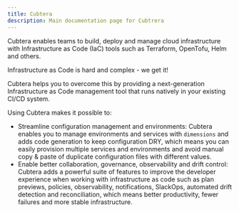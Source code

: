 ```yaml
---
title: Cubtera
description: Main documentation page for Cubtrera
---
```


Cubtera enables teams to build, deploy and manage cloud infrastructure with Infrastructure as Code (IaC) tools such as Terraform, OpenTofu, Helm and others.

Infrastructure as Code is hard and complex - we get it!

Cubtera helps you to overcome this by providing a next-generation Infrastructure as Code management tool that runs natively in your existing CI/CD system.

Using Cubtera makes it possible to:

- Streamline configuration management and environments: Cubtera enables you to manage environments and services with `dimensions` and adds code generation to keep configuration DRY, which means you can easily provision multiple services and environments and avoid manual copy & paste of duplicate configuration files with different values.
- Enable better collaboration, governance, observability and drift control: Cubtera adds a powerful suite of features to improve the developer experience when working with infrastructure as code such as plan previews, policies, observability, notifications, SlackOps, automated drift detection and reconciliation, which means better productivity, fewer failures and more stable infrastructure.

